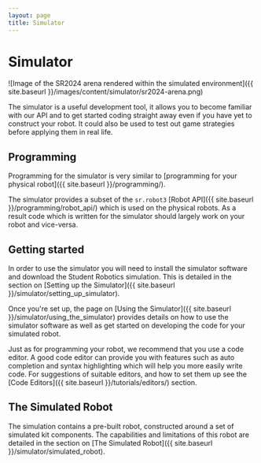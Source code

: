 ```yaml
---
layout: page
title: Simulator
---
```


# Simulator

![Image of the SR2024 arena rendered within the simulated environment]({{ site.baseurl }}/images/content/simulator/sr2024-arena.png)

The simulator is a useful development tool, it allows you to become familiar with our API and to get started coding straight away even if you have yet to construct your robot.
It could also be used to test out game strategies before applying them in real life.

## Programming

Programming for the simulator is very similar to [programming for your physical robot]({{ site.baseurl }}/programming/).

The simulator provides a subset of the `sr.robot3` [Robot API]({{ site.baseurl }}/programming/robot_api/) which is used on the physical robots.
As a result code which is written for the simulator should largely work on your robot and vice-versa.

## Getting started

In order to use the simulator you will need to install the simulator software and download the Student Robotics simulation.
This is detailed in the section on [Setting up the Simulator]({{ site.baseurl }}/simulator/setting_up_simulator).

Once you're set up, the page on [Using the Simulator]({{ site.baseurl }}/simulator/using_the_simulator) provides details on how to use the simulator software as well as get started on developing the code for your simulated robot.

Just as for programming your robot, we recommend that you use a code editor.
A good code editor can provide you with features such as auto completion and syntax highlighting which will help you more easily write code.
For suggestions of suitable editors, and how to set them up see the [Code Editors]({{ site.baseurl }}/tutorials/editors/) section.

## The Simulated Robot

The simulation contains a pre-built robot, constructed around a set of simulated kit components.
The capabilities and limitations of this robot are detailed in the section on [The Simulated Robot]({{ site.baseurl }}/simulator/simulated_robot).
